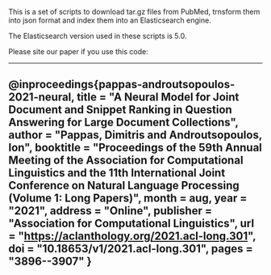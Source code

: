 

This is a set of scripts to download tar.gz files from PubMed, trnsform them into json format and index them into an Elasticsearch engine.

The Elasticsearch version used in these scripts is 5.0.

Please site our paper if you use this code:    

---
@inproceedings{pappas-androutsopoulos-2021-neural,
    title = "A Neural Model for Joint Document and Snippet Ranking in Question Answering for Large Document Collections",
    author = "Pappas, Dimitris  and
      Androutsopoulos, Ion",
    booktitle = "Proceedings of the 59th Annual Meeting of the Association for Computational Linguistics and the 11th International Joint Conference on Natural Language Processing (Volume 1: Long Papers)",
    month = aug,
    year = "2021",
    address = "Online",
    publisher = "Association for Computational Linguistics",
    url = "https://aclanthology.org/2021.acl-long.301",
    doi = "10.18653/v1/2021.acl-long.301",
    pages = "3896--3907"
}
---



